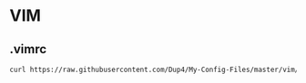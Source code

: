 # VIM

## .vimrc

```bash
curl https://raw.githubusercontent.com/Dup4/My-Config-Files/master/vim/.vimrc > ~/.vimrc
```
